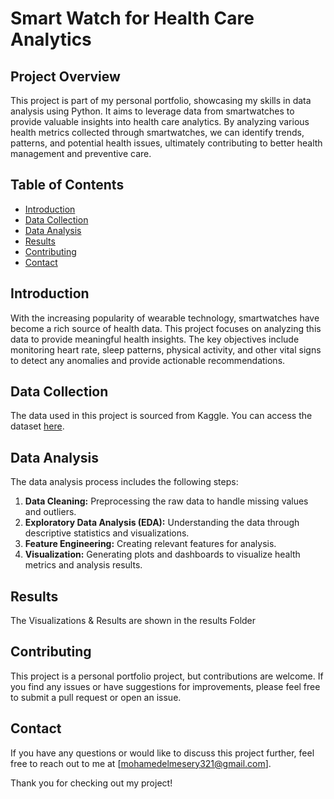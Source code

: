 # Smart Watch for Health Care Analytics

## Project Overview

This project is part of my personal portfolio, showcasing my skills in data analysis using Python. It aims to leverage data from smartwatches to provide valuable insights into health care analytics. By analyzing various health metrics collected through smartwatches, we can identify trends, patterns, and potential health issues, ultimately contributing to better health management and preventive care.

## Table of Contents

- [Introduction](#introduction)
- [Data Collection](#data-collection)
- [Data Analysis](#data-analysis)
- [Results](#Results)
- [Contributing](#contributing)
- [Contact](#contact)

## Introduction

With the increasing popularity of wearable technology, smartwatches have become a rich source of health data. This project focuses on analyzing this data to provide meaningful health insights. The key objectives include monitoring heart rate, sleep patterns, physical activity, and other vital signs to detect any anomalies and provide actionable recommendations.

## Data Collection

The data used in this project is sourced from Kaggle. You can access the dataset [here](https://raw.githubusercontent.com/amankharwal/Website-data/master/dailyActivity_merged.csv).

## Data Analysis

The data analysis process includes the following steps:

1. **Data Cleaning:** Preprocessing the raw data to handle missing values and outliers.
2. **Exploratory Data Analysis (EDA):** Understanding the data through descriptive statistics and visualizations.
3. **Feature Engineering:** Creating relevant features for analysis.
4. **Visualization:** Generating plots and dashboards to visualize health metrics and analysis results.

## Results

The Visualizations & Results are shown in the results Folder 

## Contributing

This project is a personal portfolio project, but contributions are welcome. If you find any issues or have suggestions for improvements, please feel free to submit a pull request or open an issue.


## Contact

If you have any questions or would like to discuss this project further, feel free to reach out to me at [mohamedelmesery321@gmail.com].

Thank you for checking out my project!
